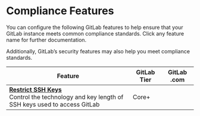 # Compliance Features

You can configure the following GitLab features to help ensure that your GitLab instance meets common compliance standards. Click any feature name for further documentation.

Additionally, GitLab’s security features may also help you meet compliance standards.

|Feature   |GitLab Tier |GitLab .com|
| --------- | --------- | -------- |
|**[Restrict SSH Keys](https://docs.gitlab.com/ee/README.html#administrator-documentation)**<br>Control the technology and key length of SSH keys used to access GitLab|Core+||